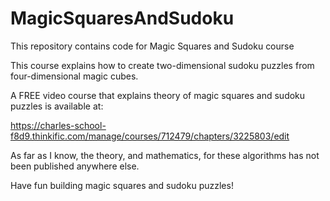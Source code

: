 # MagicSquaresAndSudoku
This repository contains code for Magic Squares and Sudoku course

This course explains how to create two-dimensional sudoku puzzles from four-dimensional magic cubes.

A FREE video course that explains theory of magic squares and sudoku puzzles is available at:

https://charles-school-f8d9.thinkific.com/manage/courses/712479/chapters/3225803/edit

As far as I know, the theory,  and mathematics, for these algorithms has not been published anywhere else.

Have fun building magic squares and sudoku puzzles!

